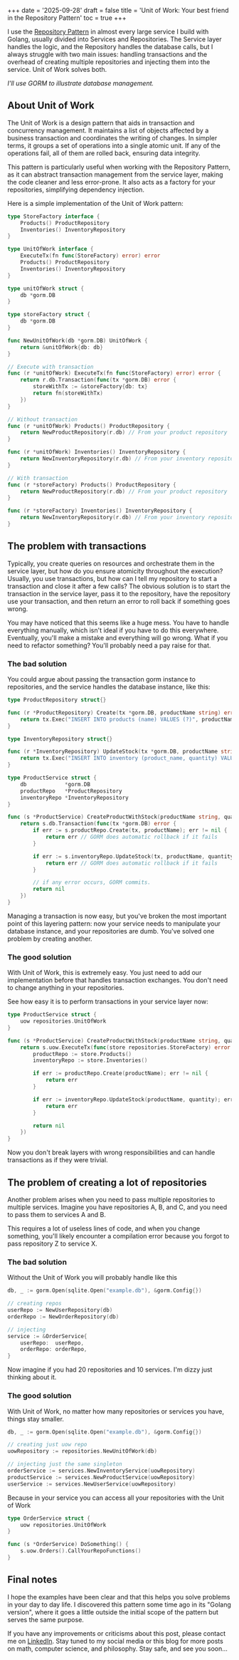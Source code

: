 +++
date = '2025-09-28'
draft = false
title = 'Unit of Work: Your best friend in the Repository Pattern'
toc = true
+++

I use the [Repository Pattern](https://martinfowler.com/eaaCatalog/repository.html) in almost every large service I build with Golang, usually divided into Services and Repositories. The Service layer handles the logic, and the Repository handles the database calls, but I always struggle with two main issues: handling transactions and the overhead of creating multiple repositories and injecting them into the service. Unit of Work solves both.

*I'll use GORM to illustrate database management.*

## About Unit of Work

The Unit of Work is a design pattern that aids in transaction and concurrency management. It maintains a list of objects affected by a business transaction and coordinates the writing of changes. In simpler terms, it groups a set of operations into a single atomic unit. If any of the operations fail, all of them are rolled back, ensuring data integrity.

This pattern is particularly useful when working with the Repository Pattern, as it can abstract transaction management from the service layer, making the code cleaner and less error-prone. It also acts as a factory for your repositories, simplifying dependency injection.

Here is a simple implementation of the Unit of Work pattern:


```go
type StoreFactory interface {
	Products() ProductRepository
	Inventories() InventoryRepository
}

type UnitOfWork interface {
	ExecuteTx(fn func(StoreFactory) error) error
	Products() ProductRepository
	Inventories() InventoryRepository
}

type unitOfWork struct {
	db *gorm.DB
}

type storeFactory struct {
	db *gorm.DB
}

func NewUnitOfWork(db *gorm.DB) UnitOfWork {
	return &unitOfWork{db: db}
}

// Execute with transaction
func (r *unitOfWork) ExecuteTx(fn func(StoreFactory) error) error {
	return r.db.Transaction(func(tx *gorm.DB) error {
		storeWithTx := &storeFactory{db: tx}
		return fn(storeWithTx)
	})
}

// Without transaction
func (r *unitOfWork) Products() ProductRepository {
	return NewProductRepository(r.db) // From your product repository
}

func (r *unitOfWork) Inventories() InventoryRepository {
	return NewInventoryRepository(r.db) // From your inventory repository
}

// With transaction
func (r *storeFactory) Products() ProductRepository {
	return NewProductRepository(r.db) // From your product repository
}

func (r *storeFactory) Inventories() InventoryRepository {
	return NewInventoryRepository(r.db) // From your inventory repository
}
```

## The problem with transactions

Typically, you create queries on resources and orchestrate them in the service layer, but how do you ensure atomicity throughout the execution? Usually, you use transactions, but how can I tell my repository to start a transaction and close it after a few calls? The obvious solution is to start the transaction in the service layer, pass it to the repository, have the repository use your transaction, and then return an error to roll back if something goes wrong.

You may have noticed that this seems like a huge mess. You have to handle everything manually, which isn't ideal if you have to do this everywhere. Eventually, you'll make a mistake and everything will go wrong. What if you need to refactor something? You'll probably need a pay raise for that.

### The bad solution

You could argue about passing the transaction gorm instance to repositories, and the service handles the database instance, like this:

```go
type ProductRepository struct{}

func (r *ProductRepository) Create(tx *gorm.DB, productName string) error {
	return tx.Exec("INSERT INTO products (name) VALUES (?)", productName).Error
}

type InventoryRepository struct{}

func (r *InventoryRepository) UpdateStock(tx *gorm.DB, productName string, quantity int) error {
	return tx.Exec("INSERT INTO inventory (product_name, quantity) VALUES (?, ?)", productName, quantity).Error
}

type ProductService struct {
	db            *gorm.DB
	productRepo   *ProductRepository
	inventoryRepo *InventoryRepository
}

func (s *ProductService) CreateProductWithStock(productName string, quantity int) error {
	return s.db.Transaction(func(tx *gorm.DB) error {
		if err := s.productRepo.Create(tx, productName); err != nil {
			return err // GORM does automatic rollback if it fails
		}

		if err := s.inventoryRepo.UpdateStock(tx, productName, quantity); err != nil {
			return err // GORM does automatic rollback if it fails
		}

		// if any error occurs, GORM commits.
		return nil
	})
}
```

Managing a transaction is now easy, but you've broken the most important point of this layering pattern: now your service needs to manipulate your database instance, and your repositories are dumb. You've solved one problem by creating another.

### The good solution

With Unit of Work, this is extremely easy. You just need to add our implementation before that handles transaction exchanges. You don't need to change anything in your repositories.

See how easy it is to perform transactions in your service layer now:

```go
type ProductService struct {
	uow repositories.UnitOfWork
}

func (s *ProductService) CreateProductWithStock(productName string, quantity int) error {
	return s.uow.ExecuteTx(func(store repositories.StoreFactory) error {
		productRepo := store.Products()
		inventoryRepo := store.Inventories()

		if err := productRepo.Create(productName); err != nil {
			return err
		}

		if err := inventoryRepo.UpdateStock(productName, quantity); err != nil {
			return err
		}

		return nil
	})
}
```

Now you don't break layers with wrong responsibilities and can handle transactions as if they were trivial.

## The problem of creating a lot of repositories

Another problem arises when you need to pass multiple repositories to multiple services. Imagine you have repositories A, B, and C, and you need to pass them to services A and B. 

This requires a lot of useless lines of code, and when you change something, you'll likely encounter a compilation error because you forgot to pass repository Z to service X.

### The bad solution

Without the Unit of Work you will probably handle like this

```go
db, _ := gorm.Open(sqlite.Open("example.db"), &gorm.Config{})

// creating repos
userRepo := NewUserRepository(db)
orderRepo := NewOrderRepository(db)

// injecting
service := &OrderService{
    userRepo:  userRepo,
    orderRepo: orderRepo,
}
```

Now imagine if you had 20 repositories and 10 services. I'm dizzy just thinking about it.

### The good solution

With Unit of Work, no matter how many repositories or services you have, things stay smaller.

```go
db, _ := gorm.Open(sqlite.Open("example.db"), &gorm.Config{})

// creating just uow repo
uowRepository := repositories.NewUnitOfWork(db)

// injecting just the same singleton
orderService := services.NewInventoryService(uowRepository)
productService := services.NewProductService(uowRepository)
userService := services.NewUserService(uowRepository)
```

Because in your service you can access all your repositories with the Unit of Work

```go
type OrderService struct {
    uow repositories.UnitOfWork
}

func (s *OrderService) DoSomething() {
    s.uow.Orders().CallYourRepoFunctions()
}
```

## Final notes

I hope the examples have been clear and that this helps you solve problems in your day to day life. I discovered this pattern some time ago in its "Golang version", where it goes a little outside the initial scope of the pattern but serves the same purpose.

If you have any improvements or criticisms about this post, please contact me on [LinkedIn](https://www.linkedin.com/in/rodrigobcitadin/). Stay tuned to my social media or this blog for more posts on math, computer science, and philosophy. Stay safe, and see you soon...
